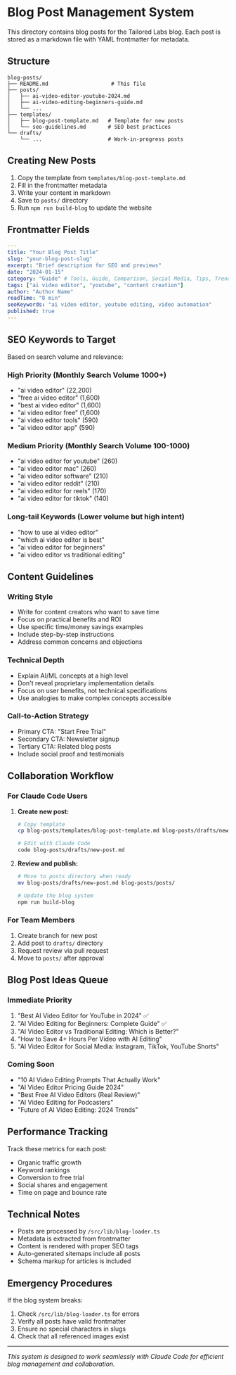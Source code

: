 # Blog Post Management System

This directory contains blog posts for the Tailored Labs blog. Each post is stored as a markdown file with YAML frontmatter for metadata.

## Structure

```
blog-posts/
├── README.md                    # This file
├── posts/
│   ├── ai-video-editor-youtube-2024.md
│   ├── ai-video-editing-beginners-guide.md
│   └── ...
├── templates/
│   ├── blog-post-template.md   # Template for new posts
│   └── seo-guidelines.md       # SEO best practices
└── drafts/
    └── ...                     # Work-in-progress posts
```

## Creating New Posts

1. Copy the template from `templates/blog-post-template.md`
2. Fill in the frontmatter metadata
3. Write your content in markdown
4. Save to `posts/` directory
5. Run `npm run build-blog` to update the website

## Frontmatter Fields

```yaml
---
title: "Your Blog Post Title"
slug: "your-blog-post-slug"
excerpt: "Brief description for SEO and previews"
date: "2024-01-15"
category: "Guide" # Tools, Guide, Comparison, Social Media, Tips, Trends
tags: ["ai video editor", "youtube", "content creation"]
author: "Author Name"
readTime: "8 min"
seoKeywords: "ai video editor, youtube editing, video automation"
published: true
---
```

## SEO Keywords to Target

Based on search volume and relevance:

### High Priority (Monthly Search Volume 1000+)
- "ai video editor" (22,200)
- "free ai video editor" (1,600)
- "best ai video editor" (1,600)
- "ai video editor free" (1,600)
- "ai video editor tools" (590)
- "ai video editor app" (590)

### Medium Priority (Monthly Search Volume 100-1000)
- "ai video editor for youtube" (260)
- "ai video editor mac" (260)
- "ai video editor software" (210)
- "ai video editor reddit" (210)
- "ai video editor for reels" (170)
- "ai video editor for tiktok" (140)

### Long-tail Keywords (Lower volume but high intent)
- "how to use ai video editor"
- "which ai video editor is best"
- "ai video editor for beginners"
- "ai video editor vs traditional editing"

## Content Guidelines

### Writing Style
- Write for content creators who want to save time
- Focus on practical benefits and ROI
- Use specific time/money savings examples
- Include step-by-step instructions
- Address common concerns and objections

### Technical Depth
- Explain AI/ML concepts at a high level
- Don't reveal proprietary implementation details
- Focus on user benefits, not technical specifications
- Use analogies to make complex concepts accessible

### Call-to-Action Strategy
- Primary CTA: "Start Free Trial"
- Secondary CTA: Newsletter signup
- Tertiary CTA: Related blog posts
- Include social proof and testimonials

## Collaboration Workflow

### For Claude Code Users

1. **Create new post:**
   ```bash
   # Copy template
   cp blog-posts/templates/blog-post-template.md blog-posts/drafts/new-post.md
   
   # Edit with Claude Code
   code blog-posts/drafts/new-post.md
   ```

2. **Review and publish:**
   ```bash
   # Move to posts directory when ready
   mv blog-posts/drafts/new-post.md blog-posts/posts/
   
   # Update the blog system
   npm run build-blog
   ```

### For Team Members

1. Create branch for new post
2. Add post to `drafts/` directory
3. Request review via pull request
4. Move to `posts/` after approval

## Blog Post Ideas Queue

### Immediate Priority
1. "Best AI Video Editor for YouTube in 2024" ✅
2. "AI Video Editing for Beginners: Complete Guide" ✅
3. "AI Video Editor vs Traditional Editing: Which is Better?"
4. "How to Save 4+ Hours Per Video with AI Editing"
5. "AI Video Editor for Social Media: Instagram, TikTok, YouTube Shorts"

### Coming Soon
- "10 AI Video Editing Prompts That Actually Work"
- "AI Video Editor Pricing Guide 2024"
- "Best Free AI Video Editors (Real Review)"
- "AI Video Editing for Podcasters"
- "Future of AI Video Editing: 2024 Trends"

## Performance Tracking

Track these metrics for each post:
- Organic traffic growth
- Keyword rankings
- Conversion to free trial
- Social shares and engagement
- Time on page and bounce rate

## Technical Notes

- Posts are processed by `/src/lib/blog-loader.ts`
- Metadata is extracted from frontmatter
- Content is rendered with proper SEO tags
- Auto-generated sitemaps include all posts
- Schema markup for articles is included

## Emergency Procedures

If the blog system breaks:
1. Check `/src/lib/blog-loader.ts` for errors
2. Verify all posts have valid frontmatter
3. Ensure no special characters in slugs
4. Check that all referenced images exist

---

*This system is designed to work seamlessly with Claude Code for efficient blog management and collaboration.*